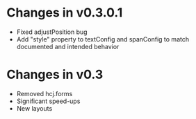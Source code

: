# Changes in v0.3.0.1 #

* Fixed adjustPosition bug
* Add "style" property to textConfig and spanConfig to match documented and intended behavior


# Changes in v0.3 #

* Removed hcj.forms
* Significant speed-ups
* New layouts
